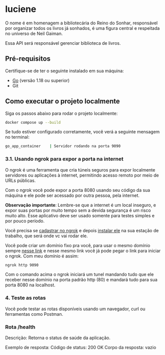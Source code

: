 # luciene
O nome é em homenagem a bibliotecária do Reino do Sonhar, responsável por organizar todos os livros já sonhados, é uma figura central e respeitada no universo de Neil Gaiman.

Essa API será responsável gerenciar biblioteca de livros.

## Pré-requisitos

Certifique-se de ter o seguinte instalado em sua máquina:

- [Go](https://golang.org/dl/) (versão 1.18 ou superior)
- Git

## Como executar o projeto localmente

Siga os passos abaixo para rodar o projeto localmente:

```bash
docker compose up --build
```

Se tudo estiver configurado corretamente, você verá a seguinte mensagem no terminal:

```bash
go_app_container    | Servidor rodando na porta 9090
```

### 3.1. Usando ngrok para expor a porta na internet

O ngrok é uma ferramenta que cria túneis seguros para expor localmente servidores ou aplicações à internet, permitindo acesso remoto por meio de URLs públicas.

Com o ngrok você pode expor a porta 8080 usando seu código da sua máquina e ele pode ser acessado por outra pessoa, pela internet.

**Observação importante**: Lembre-se que a internet é um local inseguro, e expor suas portas por muito tempo sem a devida segurança é um risco muito alto. Esse aplicativo deve ser usado somente para testes simples e por pouco período.

Você precisa se [cadastrar no ngrok](https://dashboard.ngrok.com/signup) e depois [instalar ele](https://dashboard.ngrok.com/signup) na sua estação de trabalho, que será onde vc vai rodar ele.

Você pode criar um domínio fixo pra você, para usar o mesmo domínio sempre [nesse link](https://dashboard.ngrok.com/domains) e nesse mesmo link você já pode pegar o link para iniciar o ngrok. Com meu domínio é assim:

```bash
ngrok http 9090
```

Com o comando acima o ngrok iniciará um tunel mandando tudo que ele receber nesse domínio na porta padrão http (80) e mandará tudo para sua porta 8080 na localhost.

### 4. Teste as rotas
Você pode testar as rotas disponíveis usando um navegador, curl ou ferramentas como Postman.

### Rota /health
Descrição: Retorna o status de saúde da aplicação.

Exemplo de resposta:
Código de status: 200 OK
Corpo da resposta: vazio
